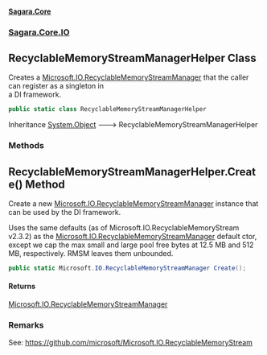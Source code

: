 #### [Sagara.Core](index.md 'index')
### [Sagara.Core.IO](index.md#Sagara.Core.IO 'Sagara.Core.IO')

## RecyclableMemoryStreamManagerHelper Class

Creates a [Microsoft.IO.RecyclableMemoryStreamManager](https://docs.microsoft.com/en-us/dotnet/api/Microsoft.IO.RecyclableMemoryStreamManager 'Microsoft.IO.RecyclableMemoryStreamManager') that the caller can register as a singleton in   
a DI framework.

```csharp
public static class RecyclableMemoryStreamManagerHelper
```

Inheritance [System.Object](https://docs.microsoft.com/en-us/dotnet/api/System.Object 'System.Object') &#129106; RecyclableMemoryStreamManagerHelper
### Methods

<a name='Sagara.Core.IO.RecyclableMemoryStreamManagerHelper.Create()'></a>

## RecyclableMemoryStreamManagerHelper.Create() Method

  
Create a new [Microsoft.IO.RecyclableMemoryStreamManager](https://docs.microsoft.com/en-us/dotnet/api/Microsoft.IO.RecyclableMemoryStreamManager 'Microsoft.IO.RecyclableMemoryStreamManager') instance that can be used by the DI framework.  
  
Uses the same defaults (as of Microsoft.IO.RecyclableMemoryStream v2.3.2) as the [Microsoft.IO.RecyclableMemoryStreamManager](https://docs.microsoft.com/en-us/dotnet/api/Microsoft.IO.RecyclableMemoryStreamManager 'Microsoft.IO.RecyclableMemoryStreamManager') default ctor,  
            except we cap the max small and large pool free bytes at 12.5 MB and 512 MB, respectively. RMSM leaves them unbounded.

```csharp
public static Microsoft.IO.RecyclableMemoryStreamManager Create();
```

#### Returns
[Microsoft.IO.RecyclableMemoryStreamManager](https://docs.microsoft.com/en-us/dotnet/api/Microsoft.IO.RecyclableMemoryStreamManager 'Microsoft.IO.RecyclableMemoryStreamManager')

### Remarks
  
See: https://github.com/microsoft/Microsoft.IO.RecyclableMemoryStream